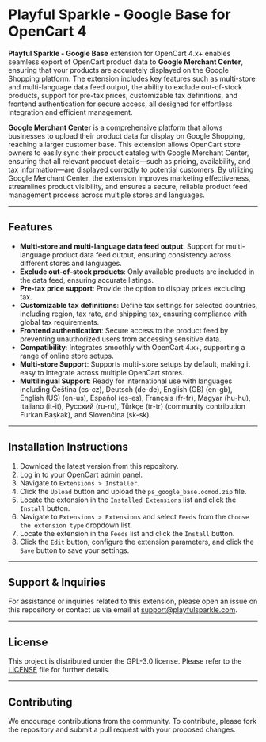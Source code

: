 # Playful Sparkle - Google Base for OpenCart 4

**Playful Sparkle - Google Base** extension for OpenCart 4.x+ enables seamless export of OpenCart product data to **Google Merchant Center**, ensuring that your products are accurately displayed on the Google Shopping platform. The extension includes key features such as multi-store and multi-language data feed output, the ability to exclude out-of-stock products, support for pre-tax prices, customizable tax definitions, and frontend authentication for secure access, all designed for effortless integration and efficient management.

**Google Merchant Center** is a comprehensive platform that allows businesses to upload their product data for display on Google Shopping, reaching a larger customer base. This extension allows OpenCart store owners to easily sync their product catalog with Google Merchant Center, ensuring that all relevant product details—such as pricing, availability, and tax information—are displayed correctly to potential customers. By utilizing Google Merchant Center, the extension improves marketing effectiveness, streamlines product visibility, and ensures a secure, reliable product feed management process across multiple stores and languages.

---

## Features

- **Multi-store and multi-language data feed output**: Support for multi-language product data feed output, ensuring consistency across different stores and languages.
- **Exclude out-of-stock products**: Only available products are included in the data feed, ensuring accurate listings.
- **Pre-tax price support**: Provide the option to display prices excluding tax.
- **Customizable tax definitions**: Define tax settings for selected countries, including region, tax rate, and shipping tax, ensuring compliance with global tax requirements.
- **Frontend authentication**: Secure access to the product feed by preventing unauthorized users from accessing sensitive data.
- **Compatibility**: Integrates smoothly with OpenCart 4.x+, supporting a range of online store setups.
- **Multi-store Support**: Supports multi-store setups by default, making it easy to integrate across multiple OpenCart stores.
- **Multilingual Support**: Ready for international use with languages including Čeština (cs-cz), Deutsch (de-de), English (GB) (en-gb), English (US) (en-us), Español (es-es), Français (fr-fr), Magyar (hu-hu), Italiano (it-it), Русский (ru-ru), Türkçe (tr-tr) (community contribution Furkan Başkak), and Slovenčina (sk-sk).

---

## Installation Instructions

1. Download the latest version from this repository.
2. Log in to your OpenCart admin panel.
3. Navigate to `Extensions > Installer`.
4. Click the `Upload` button and upload the `ps_google_base.ocmod.zip` file.
5. Locate the extension in the `Installed Extensions` list and click the `Install` button.
6. Navigate to `Extensions > Extensions` and select `Feeds` from the `Choose the extension type` dropdown list.
7. Locate the extension in the `Feeds` list and click the `Install` button.
8. Click the `Edit` button, configure the extension parameters, and click the `Save` button to save your settings.

---

## Support & Inquiries

For assistance or inquiries related to this extension, please open an issue on this repository or contact us via email at [support@playfulsparkle.com](mailto:support@playfulsparkle.com).

---

## License

This project is distributed under the GPL-3.0 license. Please refer to the [LICENSE](./LICENSE) file for further details.

---

## Contributing

We encourage contributions from the community. To contribute, please fork the repository and submit a pull request with your proposed changes.

